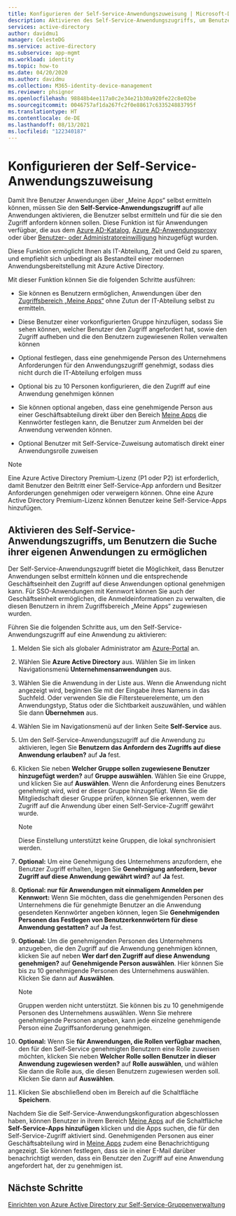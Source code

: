 ```yaml
---
title: Konfigurieren der Self-Service-Anwendungszuweisung | Microsoft-Dokumentation
description: Aktivieren des Self-Service-Anwendungszugriffs, um Benutzern die Suche ihrer eigenen Anwendungen zu ermöglichen
services: active-directory
author: davidmu1
manager: CelesteDG
ms.service: active-directory
ms.subservice: app-mgmt
ms.workload: identity
ms.topic: how-to
ms.date: 04/20/2020
ms.author: davidmu
ms.collection: M365-identity-device-management
ms.reviewer: phsignor
ms.openlocfilehash: 98848b4ee117a0c2e34e21b30a920fe22c8e02be
ms.sourcegitcommit: 0046757af1da267fc2f0e88617c633524883795f
ms.translationtype: HT
ms.contentlocale: de-DE
ms.lasthandoff: 08/13/2021
ms.locfileid: "122340187"
---
```

# <a name="how-to-configure-self-service-application-assignment"></a>Konfigurieren der Self-Service-Anwendungszuweisung

Damit Ihre Benutzer Anwendungen über „Meine Apps“ selbst ermitteln können, müssen Sie den **Self-Service-Anwendungszugriff** auf alle Anwendungen aktivieren, die Benutzer selbst ermitteln und für die sie den Zugriff anfordern können sollen. Diese Funktion ist für Anwendungen verfügbar, die aus dem [Azure AD-Katalog](./add-application-portal.md), [Azure AD-Anwendungsproxy](../app-proxy/application-proxy.md) oder über [Benutzer- oder Administratoreinwilligung](../develop/application-consent-experience.md) hinzugefügt wurden.

Diese Funktion ermöglicht Ihnen als IT-Abteilung, Zeit und Geld zu sparen, und empfiehlt sich unbedingt als Bestandteil einer modernen Anwendungsbereitstellung mit Azure Active Directory.

Mit dieser Funktion können Sie die folgenden Schritte ausführen:

- Sie können es Benutzern ermöglichen, Anwendungen über den [Zugriffsbereich „Meine Apps“](https://myapps.microsoft.com/) ohne Zutun der IT-Abteilung selbst zu ermitteln.

- Diese Benutzer einer vorkonfigurierten Gruppe hinzufügen, sodass Sie sehen können, welcher Benutzer den Zugriff angefordert hat, sowie den Zugriff aufheben und die den Benutzern zugewiesenen Rollen verwalten können

- Optional festlegen, dass eine genehmigende Person des Unternehmens Anforderungen für den Anwendungszugriff genehmigt, sodass dies nicht durch die IT-Abteilung erfolgen muss

- Optional bis zu 10 Personen konfigurieren, die den Zugriff auf eine Anwendung genehmigen können

- Sie können optional angeben, dass eine genehmigende Person aus einer Geschäftsabteilung direkt über den Bereich [Meine Apps](https://myapps.microsoft.com/) die Kennwörter festlegen kann, die Benutzer zum Anmelden bei der Anwendung verwenden können.

- Optional Benutzer mit Self-Service-Zuweisung automatisch direkt einer Anwendungsrolle zuweisen

> [!NOTE]
> Eine Azure Active Directory Premium-Lizenz (P1 oder P2) ist erforderlich, damit Benutzer den Beitritt einer Self-Service-App anfordern und Besitzer Anforderungen genehmigen oder verweigern können. Ohne eine Azure Active Directory Premium-Lizenz können Benutzer keine Self-Service-Apps hinzufügen.

## <a name="enable-self-service-application-access-to-allow-users-to-find-their-own-applications"></a>Aktivieren des Self-Service-Anwendungszugriffs, um Benutzern die Suche ihrer eigenen Anwendungen zu ermöglichen

Der Self-Service-Anwendungszugriff bietet die Möglichkeit, dass Benutzer Anwendungen selbst ermitteln können und die entsprechende Geschäftseinheit den Zugriff auf diese Anwendungen optional genehmigen kann. Für SSO-Anwendungen mit Kennwort können Sie auch der Geschäftseinheit ermöglichen, die Anmeldeinformationen zu verwalten, die diesen Benutzern in ihrem Zugriffsbereich „Meine Apps“ zugewiesen wurden.

Führen Sie die folgenden Schritte aus, um den Self-Service-Anwendungszugriff auf eine Anwendung zu aktivieren:

1. Melden Sie sich als globaler Administrator am [Azure-Portal](https://portal.azure.com) an.

2. Wählen Sie **Azure Active Directory** aus. Wählen Sie im linken Navigationsmenü **Unternehmensanwendungen** aus.

3. Wählen Sie die Anwendung in der Liste aus. Wenn die Anwendung nicht angezeigt wird, beginnen Sie mit der Eingabe ihres Namens in das Suchfeld. Oder verwenden Sie die Filtersteuerelemente, um den Anwendungstyp, Status oder die Sichtbarkeit auszuwählen, und wählen Sie dann **Übernehmen** aus.

4. Wählen Sie im Navigationsmenü auf der linken Seite **Self-Service** aus.

5. Um den Self-Service-Anwendungszugriff auf die Anwendung zu aktivieren, legen Sie **Benutzern das Anfordern des Zugriffs auf diese Anwendung erlauben?** auf **Ja** fest.

6. Klicken Sie neben **Welcher Gruppe sollen zugewiesene Benutzer hinzugefügt werden?** auf **Gruppe auswählen**. Wählen Sie eine Gruppe, und klicken Sie auf **Auswählen**. Wenn die Anforderung eines Benutzers genehmigt wird, wird er dieser Gruppe hinzugefügt. Wenn Sie die Mitgliedschaft dieser Gruppe prüfen, können Sie erkennen, wem der Zugriff auf die Anwendung über einen Self-Service-Zugriff gewährt wurde.
  
    > [!NOTE]
    > Diese Einstellung unterstützt keine Gruppen, die lokal synchronisiert werden.

7. **Optional:** Um eine Genehmigung des Unternehmens anzufordern, ehe Benutzer Zugriff erhalten, legen Sie **Genehmigung anfordern, bevor Zugriff auf diese Anwendung gewährt wird?** auf **Ja** fest.

8. **Optional: nur für Anwendungen mit einmaligem Anmelden per Kennwort:** Wenn Sie möchten, dass die genehmigenden Personen des Unternehmens die für genehmigte Benutzer an die Anwendung gesendeten Kennwörter angeben können, legen Sie **Genehmigenden Personen das Festlegen von Benutzerkennwörtern für diese Anwendung gestatten?** auf **Ja** fest.

9. **Optional:** Um die genehmigenden Personen des Unternehmens anzugeben, die den Zugriff auf die Anwendung genehmigen können, klicken Sie auf neben **Wer darf den Zugriff auf diese Anwendung genehmigen?** auf **Genehmigende Person auswählen**. Hier können Sie bis zu 10 genehmigende Personen des Unternehmens auswählen. Klicken Sie dann auf **Auswählen**.

    >[!NOTE]
    >Gruppen werden nicht unterstützt. Sie können bis zu 10 genehmigende Personen des Unternehmens auswählen. Wenn Sie mehrere genehmigende Personen angeben, kann jede einzelne genehmigende Person eine Zugriffsanforderung genehmigen.

10. **Optional:** Wenn Sie **für Anwendungen, die Rollen verfügbar machen**, den für den Self-Service genehmigten Benutzern eine Rolle zuweisen möchten, klicken Sie neben **Welcher Rolle sollen Benutzer in dieser Anwendung zugewiesen werden?** auf **Rolle auswählen**, und wählen Sie dann die Rolle aus, die diesen Benutzern zugewiesen werden soll. Klicken Sie dann auf **Auswählen**.

11. Klicken Sie abschließend oben im Bereich auf die Schaltfläche **Speichern**.

Nachdem Sie die Self-Service-Anwendungskonfiguration abgeschlossen haben, können Benutzer in ihrem Bereich [Meine Apps](https://myapps.microsoft.com/) auf die Schaltfläche **Self-Service-Apps hinzufügen** klicken und die Apps suchen, die für den Self-Service-Zugriff aktiviert sind. Genehmigenden Personen aus einer Geschäftsabteilung wird in [Meine Apps](https://myapps.microsoft.com/) zudem eine Benachrichtigung angezeigt. Sie können festlegen, dass sie in einer E-Mail darüber benachrichtigt werden, dass ein Benutzer den Zugriff auf eine Anwendung angefordert hat, der zu genehmigen ist.

## <a name="next-steps"></a>Nächste Schritte

[Einrichten von Azure Active Directory zur Self-Service-Gruppenverwaltung](../enterprise-users/groups-self-service-management.md)

